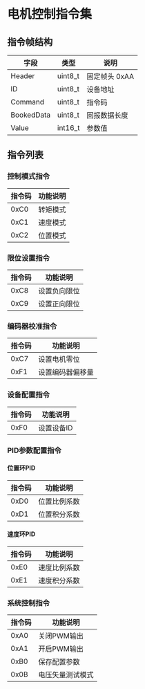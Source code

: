 # 电机控制指令集

## 指令帧结构

| 字段 | 类型 | 说明 |
|------|------|------|
| Header | uint8_t | 固定帧头 0xAA |
| ID | uint8_t | 设备地址 |
| Command | uint8_t | 指令码 |
| BookedData | uint8_t | 回报数据长度 |
| Value | int16_t | 参数值 |

## 指令列表

### 控制模式指令
| 指令码 | 功能说明 |
|--------|----------|
| 0xC0 | 转矩模式 |
| 0xC1 | 速度模式 |
| 0xC2 | 位置模式 |

### 限位设置指令
| 指令码 | 功能说明 |
|--------|----------|
| 0xC8 | 设置负向限位 |
| 0xC9 | 设置正向限位 |

### 编码器校准指令
| 指令码 | 功能说明 |
|--------|----------|
| 0xC7 | 设置电机零位 |
| 0xF1 | 设置编码器偏移量 |

### 设备配置指令
| 指令码 | 功能说明 |
|--------|----------|
| 0xF0 | 设置设备ID |

### PID参数配置指令

#### 位置环PID
| 指令码 | 功能说明 |
|--------|----------|
| 0xD0 | 位置比例系数 |
| 0xD1 | 位置积分系数 |

#### 速度环PID
| 指令码 | 功能说明 |
|--------|----------|
| 0xE0 | 速度比例系数 |
| 0xE1 | 速度积分系数 |

### 系统控制指令
| 指令码 | 功能说明 |
|--------|----------|
| 0xA0 | 关闭PWM输出 |
| 0xA1 | 开启PWM输出 |
| 0xB0 | 保存配置参数 |
| 0x0B | 电压矢量测试模式 |
